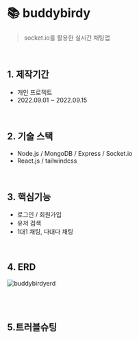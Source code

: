 # 📚 buddybirdy
> socket.io를 활용한 실시간 채팅앱   
> 

</br>

## 1. 제작기간
* 개인 프로젝트
* 2022.09.01 ~ 2022.09.15


</br>

## 2. 기술 스택
* Node.js / MongoDB / Express / Socket.io   
* React.js / tailwindcss

</br>

## 3. 핵심기능
* 로그인 / 회원가입   
* 유저 검색   
* 1대1 채팅, 다대다 채팅   


</br>

## 4. ERD
![buddybirdyerd](https://user-images.githubusercontent.com/99951752/191230309-3154b318-cb12-4d36-92fc-4cfebc117b0d.svg)

</br>


</br>

## 5.트러블슈팅
>  


</br>


